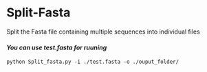 # Split-Fasta
Split the Fasta file containing multiple sequences into individual files

#### *You can use test.fasta for ruuning*
```
python Split_fasta.py -i ./test.fasta -o ./ouput_folder/

```
